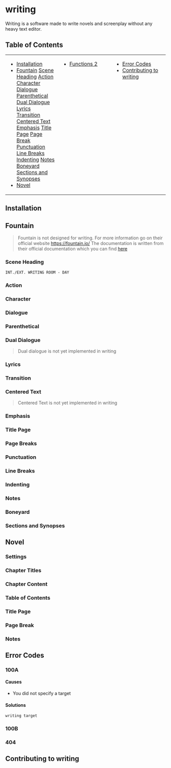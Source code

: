 # writing
Writing is a software made to write novels and screenplay without any heavy text editor.

## Table of Contents
<table>
    <tr><td width=33% valign=top>

* [Installation](#Installation)
* [Fountain](#Fountain)
        [Scene Heading](#Scene-Heading)
        [Action](#Action)
        [Character](#Character)
        [Dialogue](#Dialogue)
        [Parenthetical](#Parenthetical)
        [Dual Dialogue](#Dual-Dialogue)
        [Lyrics](#Lyrics)
        [Transition](#Transition)
        [Centered Text](#Centered-Text)
        [Emphasis](#Emphasis)
        [Title Page](#Title-Page)
        [Page Break](#Page-Breaks)
        [Punctuation](#Punctuation)
        [Line Breaks](#Line-Breaks)
        [Indenting](#Indenting)
        [Notes](#Notes)
        [Boneyard](#Boneyard)
        [Sections and Synopses](#Sections-and-Synopses)
* [Novel](#Basics-of-Novel)

</td><td width=33% valign=top>

* [Functions 2](#functions-2)

</td><td valign=top>

* [Error Codes](#Error-Codes)
* [Contributing to writing](#Contributing-to-writing)

</td></tr>
</table>

## Installation

## Fountain
> Fountain is not designed for writing. For more information go on their official website https://fountain.io/
> The documentation is written from their official documentation which you can find [here](https://fountain.io/syntax#section-slug)
### Scene Heading
```
INT./EXT. WRITING ROOM - DAY
```
### Action
### Character
### Dialogue
### Parenthetical
### Dual Dialogue
> Dual dialogue is not yet implemented in writing
### Lyrics
### Transition
### Centered Text
> Centered Text is not yet implemented in writing
### Emphasis
### Title Page
### Page Breaks
### Punctuation
### Line Breaks
### Indenting
### Notes
### Boneyard
### Sections and Synopses
<!-- ### Error Handling -->

## Novel
### Settings
### Chapter Titles
### Chapter Content
### Table of Contents
### Title Page
### Page Break
### Notes

## Error Codes
### 100A
#### Causes
- You did not specify a target

#### Solutions
```
writing target
```

### 100B

### 404

## Contributing to writing
